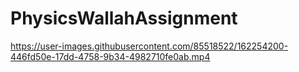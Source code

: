 # PhysicsWallahAssignment

https://user-images.githubusercontent.com/85518522/162254200-446fd50e-17dd-4758-9b34-4982710fe0ab.mp4

